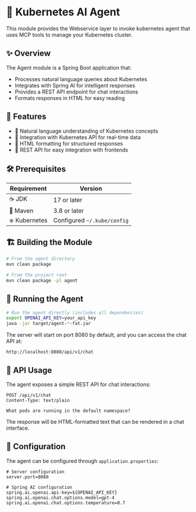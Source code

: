 # 🤖 Kubernetes AI Agent

This module provides the Webservice layer to invoke kubernetes agent that uses MCP tools to manage your Kubernetes cluster. 

## ✨ Overview

The Agent module is a Spring Boot application that:
- Processes natural language queries about Kubernetes
- Integrates with Spring AI for intelligent responses
- Provides a REST API endpoint for chat interactions
- Formats responses in HTML for easy reading

## 🎁 Features

- 🧠 Natural language understanding of Kubernetes concepts
- 🔄 Integration with Kubernetes API for real-time data
- 📝 HTML formatting for structured responses
- 🔌 REST API for easy integration with frontends

## 🛠️ Prerequisites

| Requirement | Version |
|------------|----------|
| ☕ JDK | 17 or later |
| 🧰 Maven | 3.8 or later |
| ⎈ Kubernetes | Configured `~/.kube/config` |

## 🏗️ Building the Module

```bash
# From the agent directory
mvn clean package

# From the project root
mvn clean package -pl agent
```

## 🚀 Running the Agent

```bash
# Run the agent directly (includes all dependencies)
export OPENAI_API_KEY=your_api_key
java -jar target/agent-*-fat.jar
```

The server will start on port 8080 by default, and you can access the chat API at:
```
http://localhost:8080/api/v1/chat
```

## 🔌 API Usage

The agent exposes a simple REST API for chat interactions:

```
POST /api/v1/chat
Content-Type: text/plain

What pods are running in the default namespace?
```

The response will be HTML-formatted text that can be rendered in a chat interface.

## 🔧 Configuration

The agent can be configured through `application.properties`:

```properties
# Server configuration
server.port=8080

# Spring AI configuration
spring.ai.openai.api-key=${OPENAI_API_KEY}
spring.ai.openai.chat.options.model=gpt-4
spring.ai.openai.chat.options.temperature=0.7
```